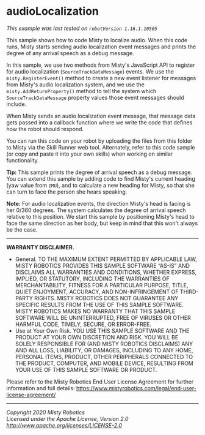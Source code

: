 # audioLocalization

*This example was last tested on `robotVersion 1.16.1.10505`*

This sample shows how to code Misty to localize audio. When this code runs, Misty starts sending audio localization event messages and prints the degree of any arrival speech as a debug message.

In this sample, we use two methods from Misty's JavaScript API to register for audio localization (`SourceTrackDataMessage`) events. We use the `misty.RegisterEvent()` method to create a new event listener for messages from Misty's audio localization system, and we use the `misty.AddReturnProperty()` method to tell the system which `SourceTrackDataMessage` property values those event messages should include.

When Misty sends an audio localization event message, that message data gets passed into a callback function where we write the code that defines how the robot should respond.

You can run this code on your robot by uploading the files from this folder to Misty via the Skill Runner web tool. Alternately, refer to this code sample (or copy and paste it into your own skills) when working on similar functionality.

**Tip:** This sample prints the degree of arrival speech as a debug message. You can extend this sample by adding code to find Misty's current heading (yaw value from `IMU`), and to calculate a new heading for Misty, so that she can turn to face the person she hears speaking.

**Note:** For audio localization events, the direction Misty's head is facing is her 0/360 degrees. The system calculates the degree of arrival speech relative to this position. We start this sample by positioning Misty's head to face the same direction as her body, but keep in mind that this won't always be the case.

---

**WARRANTY DISCLAIMER.**

* General. TO THE MAXIMUM EXTENT PERMITTED BY APPLICABLE LAW, MISTY ROBOTICS PROVIDES THIS SAMPLE SOFTWARE “AS-IS” AND DISCLAIMS ALL WARRANTIES AND CONDITIONS, WHETHER EXPRESS, IMPLIED, OR STATUTORY, INCLUDING THE WARRANTIES OF MERCHANTABILITY, FITNESS FOR A PARTICULAR PURPOSE, TITLE, QUIET ENJOYMENT, ACCURACY, AND NON-INFRINGEMENT OF THIRD-PARTY RIGHTS. MISTY ROBOTICS DOES NOT GUARANTEE ANY SPECIFIC RESULTS FROM THE USE OF THIS SAMPLE SOFTWARE. MISTY ROBOTICS MAKES NO WARRANTY THAT THIS SAMPLE SOFTWARE WILL BE UNINTERRUPTED, FREE OF VIRUSES OR OTHER HARMFUL CODE, TIMELY, SECURE, OR ERROR-FREE.
* Use at Your Own Risk. YOU USE THIS SAMPLE SOFTWARE AND THE PRODUCT AT YOUR OWN DISCRETION AND RISK. YOU WILL BE SOLELY RESPONSIBLE FOR (AND MISTY ROBOTICS DISCLAIMS) ANY AND ALL LOSS, LIABILITY, OR DAMAGES, INCLUDING TO ANY HOME, PERSONAL ITEMS, PRODUCT, OTHER PERIPHERALS CONNECTED TO THE PRODUCT, COMPUTER, AND MOBILE DEVICE, RESULTING FROM YOUR USE OF THIS SAMPLE SOFTWARE OR PRODUCT.

Please refer to the Misty Robotics End User License Agreement for further information and full details: https://www.mistyrobotics.com/legal/end-user-license-agreement/

--- 

*Copyright 2020 Misty Robotics*<br>
*Licensed under the Apache License, Version 2.0*<br>
*http://www.apache.org/licenses/LICENSE-2.0*
